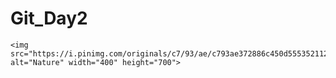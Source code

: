 # Git_Day2
    <img src="https://i.pinimg.com/originals/c7/93/ae/c793ae372886c450d55535211231204e.jpg" alt="Nature" width="400" height="700">

